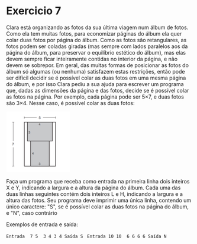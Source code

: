 # Exercicio 7

Clara está organizando as fotos da sua última viagem num álbum de fotos. Como ela tem
muitas fotos, para economizar páginas do álbum ela quer colar duas fotos por página do álbum. Como as
fotos são retangulares, as fotos podem ser coladas giradas (mas sempre com lados paralelos aos da página
do álbum, para preservar o equilíbrio estético do álbum), mas elas devem sempre ficar inteiramente
contidas no interior da página, e não devem se sobrepor. Em geral, das muitas formas de posicionar as
fotos do álbum só algumas (ou nenhuma) satisfazem estas restrições, então pode ser difícil decidir se é
possível colar as duas fotos em uma mesma página do álbum, e por isso Clara pediu a sua ajuda para
escrever um programa que, dadas as dimensões da página e das fotos, decide se é possível colar as fotos
na página. Por exemplo, cada página pode ser 5×7, e duas fotos são 3×4. Nesse caso, é possível colar as
duas fotos:

![Imagem do album de fotos](albumPhotoImg.png)

Faça um programa que receba como entrada na primeira linha dois inteiros X e Y, indicando a largura e a
altura da página do álbum. Cada uma das duas linhas seguintes contém dois inteiros L e H, indicando a
largura e a altura das fotos.
Seu programa deve imprimir uma única linha, contendo um único caractere: "S", se é possível colar as
duas fotos na página do álbum, e "N", caso contrário

Exemplos de entrada e saída:

`Entrada 
7 5 
3 4
3 4
Saída S
`
`Entrada
10 10 
6 6
6 6
Saída N
`